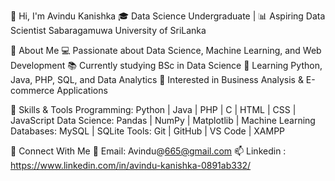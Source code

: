 👋 Hi, I'm Avindu Kanishka
🎓 Data Science Undergraduate | 📊 Aspiring Data Scientist
Sabaragamuwa University of SriLanka

🔹 About Me
💻 Passionate about Data Science, Machine Learning, and Web Development
📚 Currently studying BSc in Data Science
🌱 Learning Python, Java, PHP, SQL, and Data Analytics
🚀 Interested in Business Analysis & E-commerce Applications

🔹 Skills & Tools
Programming: Python | Java | PHP | C | HTML | CSS | JavaScript
Data Science: Pandas | NumPy | Matplotlib | Machine Learning
Databases: MySQL | SQLite
Tools: Git | GitHub | VS Code | XAMPP

🔹 Connect With Me
📧 Email: Avindu@665@gmail.com
📫 Linkedin : https://www.linkedin.com/in/avindu-kanishka-0891ab332/
